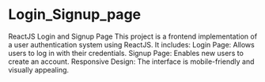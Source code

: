 # Login_Signup_page
ReactJS Login and Signup Page This project is a frontend implementation of a user authentication system using ReactJS. It includes:  Login Page: Allows users to log in with their credentials. Signup Page: Enables new users to create an account. Responsive Design: The interface is mobile-friendly and visually appealing.
